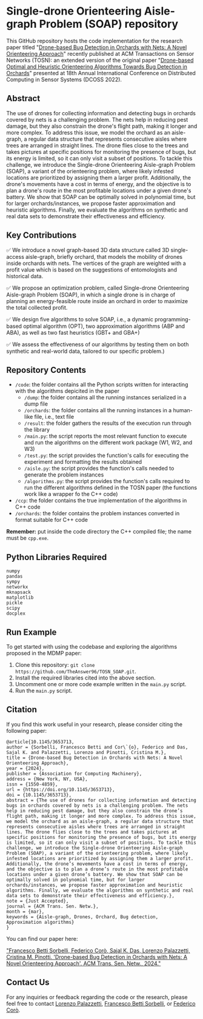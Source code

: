 # Single-drone Orienteering Aisle-graph Problem (SOAP) repository

This GitHub repository hosts the code implementation for the research paper titled "[Drone-based Bug Detection in Orchards with Nets: A Novel Orienteering Approach](https://dx.doi.org/10.1145/3653713)" recently published at ACM Transactions on Sensor Networks (TOSN): an extended version of the original paper "[Drone-based Optimal and Heuristic Orienteering Algorithms Towards Bug Detection in Orchards](https://ieeexplore.ieee.org/document/9881776)" presented at 18th Annual International Conference on Distributed Computing in Sensor Systems (DCOSS 2022).

## Abstract
The use of drones for collecting information and detecting bugs in orchards covered by nets is a challenging problem. 
The nets help in reducing pest damage, but they also constrain the drone's flight path, making it longer and more complex. 
To address this issue, we model the orchard as an aisle-graph, a regular data structure that represents consecutive aisles where trees are arranged in straight lines. 
The drone flies close to the trees and takes pictures at specific positions for monitoring the presence of bugs, but its energy is limited, so it can only visit a subset of positions. 
To tackle this challenge, we introduce the Single-drone Orienteering Aisle-graph Problem (SOAP), a variant of the orienteering problem, where likely infested locations are prioritized by assigning them a larger profit. 
Additionally, the drone's movements have a cost in terms of energy, and the objective is to plan a drone's route in the most profitable locations under a given drone's battery. 
We show that SOAP can be optimally solved in polynomial time, but for larger orchards/instances, we propose faster approximation and heuristic algorithms.
Finally, we evaluate the algorithms on synthetic and real data sets to demonstrate their effectiveness and efficiency.

## Key Contributions

:white_check_mark: We introduce a novel graph-based 3D data structure called 3D single-access aisle-graph, briefly orchard, that models the mobility of drones inside orchards with nets. The vertices of the
graph are weighted with a profit value which is based on the suggestions of entomologists and historical data.

:white_check_mark: We propose an optimization problem, called Single-drone Orienteering Aisle-graph Problem (SOAP), in which a single drone is in charge of planning an energy-feasible route inside an orchard in order to maximize the total collected profit.

:white_check_mark: We design five algorithms to solve SOAP, i.e., a dynamic programming-based optimal algorithm (OPT), two approximation algorithms (ABP and ABA), as well as two fast heuristics (GBT+ and GBA+)

:white_check_mark: We assess the effectiveness of our algorithms by testing them on both synthetic and real-world data, tailored to our specific problem.)

## Repository Contents

- `/code`: the folder contains all the Python scripts written for interacting with the algorithms depicited in the paper
  -  `/dump`: the folder contains all the running instances serialized in a dump file
  -  `/orchards`: the folder contains all the running instances in a human-like file, i.e., text file
  -  `/result`: the folder gathers the results of the execution run through the library
  - `/main.py`: the script reports the most relevant function to execute and run the algorithms on the different work package (W1, W2, and W3)
  - `/test.py`: the script provides the function's calls for executing the experiment and formatting the results obtained
  - `/aisle.py`: the script provides the function's calls needed to generate the problem instances
  - `/algorithms.py`: the script provides the function's calls required to run the different algorithms defined in the TOSN paper (the functions work like a wrapper fo the C++ code)
-  `/ccp`: the folder contains the true implementation of the algorithms in C++ code
  - `/orchards`: the folder contains the problem instances converted in format suitable for C++ code

**Remember:** put inside the code directory the C++ compiled file; the name must be `cpp.exe`.

## Python Libraries Required
```
numpy
pandas
sympy
networkx
mknapsack
matplotlib
pickle
scipy
docplex
```

## Run Example

To get started with using the codebase and exploring the algorithms proposed in the MDMP paper:

1. Clone this repository: `git clone https://github.com/TheAnswer96/TOSN_SOAP.git`.
2. Install the required libraries cited into the above section.
3. Uncomment one or more code example written in the `main.py` script.
4. Run the `main.py` script.

## Citation

If you find this work useful in your research, please consider citing the following paper:

```
@article{10.1145/3653713,
author = {Sorbelli, Francesco Betti and Cor\`{o}, Federico and Das, Sajal K. and Palazzetti, Lorenzo and Pinotti, Cristina M.},
title = {Drone-based Bug Detection in Orchards with Nets: A Novel Orienteering Approach},
year = {2024},
publisher = {Association for Computing Machinery},
address = {New York, NY, USA},
issn = {1550-4859},
url = {https://doi.org/10.1145/3653713},
doi = {10.1145/3653713},
abstract = {The use of drones for collecting information and detecting bugs in orchards covered by nets is a challenging problem. The nets help in reducing pest damage, but they also constrain the drone’s flight path, making it longer and more complex. To address this issue, we model the orchard as an aisle-graph, a regular data structure that represents consecutive aisles where trees are arranged in straight lines. The drone flies close to the trees and takes pictures at specific positions for monitoring the presence of bugs, but its energy is limited, so it can only visit a subset of positions. To tackle this challenge, we introduce the Single-drone Orienteering Aisle-graph Problem (SOAP), a variant of the orienteering problem, where likely infested locations are prioritized by assigning them a larger profit. Additionally, the drone’s movements have a cost in terms of energy, and the objective is to plan a drone’s route in the most profitable locations under a given drone’s battery. We show that SOAP can be optimally solved in polynomial time, but for larger orchards/instances, we propose faster approximation and heuristic algorithms. Finally, we evaluate the algorithms on synthetic and real data sets to demonstrate their effectiveness and efficiency.},
note = {Just Accepted},
journal = {ACM Trans. Sen. Netw.},
month = {mar},
keywords = {Aisle-graph, Drones, Orchard, Bug detection, Approximation algorithms}
}
```
You can find our paper here:

["Francesco Betti Sorbelli, Federico Corò, Sajal K. Das, Lorenzo Palazzetti, Cristina M. Pinotti. 'Drone-based Bug Detection in Orchards with Nets: A Novel Orienteering Approach'. ACM Trans. Sen. Netw., 2024."](https://dl.acm.org/doi/10.1145/3653713)

## Contact Us

For any inquiries or feedback regarding the code or the research, please feel free to contact [Lorenzo Palazzetti](lorenzo.palazzetti@unifi.it), [Francesco Betti Sorbelli](francesco.bettisorbelli@unipg.it), or [Federico Corò](federico.coro@unipd.it).

